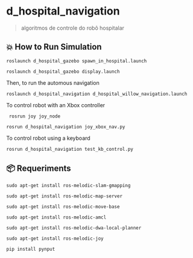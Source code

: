 # d_hospital_navigation
> algoritmos de controle do robô hospitalar

## 💥 How to Run Simulation

```
roslaunch d_hospital_gazebo spawn_in_hospital.launch
```

```
roslaunch d_hospital_gazebo display.launch
```

Then, to run the automous navigation
```
roslaunch d_hospital_navigation d_hospital_willow_navigation.launch
```

To control robot with an Xbox controller
```
 rosrun joy joy_node
```
```
rosrun d_hospital_navigation joy_xbox_nav.py
```

To control robot using a keyboard
```
rosrun d_hospital_navigation test_kb_control.py
```



## 📦 Requeriments

```
sudo apt-get install ros-melodic-slam-gmapping
```

```
sudo apt-get install ros-melodic-map-server
```

```
sudo apt-get install ros-melodic-move-base
```

```
sudo apt-get install ros-melodic-amcl
```

```
sudo apt-get install ros-melodic-dwa-local-planner
```

```
sudo apt-get install ros-melodic-joy
```

```
pip install pynput
```

